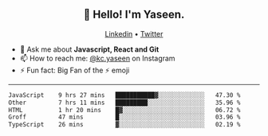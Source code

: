<h2 align="center">👋 Hello! I'm Yaseen.</h2>
<p align="center">
  <a href="https://www.linkedin.com/in/yaseenkc/">Linkedin</a> •
  <a href="https://twitter.com/yaseeenkc">Twitter</a>
</p>


<!--- 🔭 I’m currently working at []() as an  -->
- 💬 Ask me about **Javascript, React and Git**
- 📫 How to reach me: [@kc.yaseen](https://instagram.com/kc.yaseen) on Instagram
- ⚡ Fun fact: Big Fan of the :zap: emoji

-------

<!--START_SECTION:waka-->

```txt
JavaScript    9 hrs 27 mins   ███████████▓░░░░░░░░░░░░░   47.30 %
Other         7 hrs 11 mins   █████████░░░░░░░░░░░░░░░░   35.96 %
HTML          1 hr 20 mins    █▓░░░░░░░░░░░░░░░░░░░░░░░   06.72 %
Groff         47 mins         █░░░░░░░░░░░░░░░░░░░░░░░░   03.96 %
TypeScript    26 mins         ▓░░░░░░░░░░░░░░░░░░░░░░░░   02.19 %
```

<!--END_SECTION:waka-->
